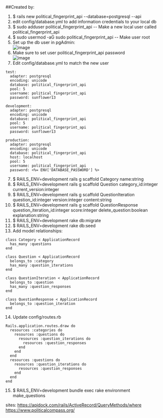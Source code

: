 ##Created by:  
1. $ rails new political_fingerprint_api --database=postgresql --api  
2. edit config/database.yml to add information credentials to your local db  
3. $ sudo adduser political_fingerprint_api -- Make a new local user called political_fingerprint_api
4. $ sudo usermod -aG sudo political_fingerprint_api -- Make user root
5. Set up the db user in pgAdmin:  
![image](https://user-images.githubusercontent.com/1529796/91760410-8fe21d80-eb90-11ea-8f89-ba1f15f8b7bc.png)  
6. Make sure to set user political_fingerprint_api password  
![image](https://user-images.githubusercontent.com/1529796/91763604-10098280-eb93-11ea-8068-1731258db262.png)
7. Edit config/database.yml to match the new user
```
test:
  adapter: postgresql
  encoding: unicode
  database: political_fingerprint_api
  pool: 5
  username: political_fingerprint_api
  password: sunflower13

development:
  adapter: postgresql
  encoding: unicode
  database: political_fingerprint_api
  pool: 5
  username: political_fingerprint_api
  password: sunflower13

production:
  adapter: postgresql
  encoding: unicode
  database: political_fingerprint_api
  host: localhost
  pool: 5
  username: political_fingerprint_api
  password: <%= ENV['DATABASE_PASSWORD'] %>
```  
7. $ RAILS_ENV=development rails g scaffold Category name:string  
8. $ RAILS_ENV=development rails g scaffold Question category_id:integer current_version:integer 
9. $ RAILS_ENV=development rails g scaffold QuestionIteration question_id:integer version:integer content:string  
10. $ RAILS_ENV=development rails g scaffold QuestionResponse question_iteration_id:integer score:integer delete_question:boolean explanation:string  
11. $ RAILS_ENV=development rake db:migrate  
12. $ RAILS_ENV=development rake db:seed
13. Add model relationships:
```
class Category < ApplicationRecord
  has_many :questions
end

class Question < ApplicationRecord
  belongs_to :category
  has_many :question_iterations
end

class QuestionIteration < ApplicationRecord
  belongs_to :question
  has_many :question_responses
end

class QuestionResponse < ApplicationRecord
  belongs_to :question_iteration
end
```
14. Update config/routes.rb
```
Rails.application.routes.draw do
  resources :categories do
    resources :questions do
      resources :question_iterations do
        resources :question_responses
      end
    end
  end
  resources :questions do
    resources :question_iterations do
      resources :question_responses
    end
  end
end
```
15. $ RAILS_ENV=development bundle exec rake environment make_questions

sites:
https://apidock.com/rails/ActiveRecord/QueryMethods/where
https://www.politicalcompass.org/